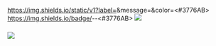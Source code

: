 

https://img.shields.io/static/v1?label=<LABEL>&message=<Python>&color=<#3776AB>
https://img.shields.io/badge/<LABEL>-<Python>-<#3776AB>
  <img src="https://img.shields.io/badge/Android-3DDC84?style=flat-square&logo=Android&logoColor=white"/>
  
  
###
<a href="[1. 연결하고싶은 사이트 url]" target="_blank"><img src="https://img.shields.io/badge/[2. 등록하려는 이름]-[3. #을 뺀 나머지 색깔코드]?style=flat-square&logo=[4. 로고명(아이콘명)]&logoColor=white"/></a>

